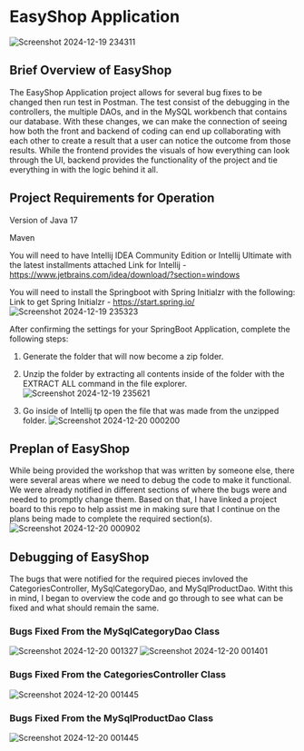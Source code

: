 # EasyShop Application
![Screenshot 2024-12-19 234311](https://github.com/user-attachments/assets/f6373510-806e-44fb-8bd1-fd3ee2ada3a4)


## Brief Overview of EasyShop

The EasyShop Application project allows for several bug fixes to be changed then run test in Postman. The test consist of the debugging in the controllers, the multiple DAOs, and in the MySQL workbench that contains our database. With these changes, we can make the connection of seeing how both the front and backend of coding can end up
collaborating with each other to create a result that a user can notice the outcome from those results. While the frontend provides the visuals of how everything can look
through the UI, backend provides the functionality of the project and tie everything in with the logic behind it all.

## Project Requirements for Operation

Version of Java 17

Maven

You will need to have Intellij IDEA Community Edition or Intellij Ultimate with the latest installments attached
Link for Intellij - https://www.jetbrains.com/idea/download/?section=windows

You will need to install the Springboot with Spring Initialzr with the following:
Link to get Spring Initialzr - https://start.spring.io/
![Screenshot 2024-12-19 235323](https://github.com/user-attachments/assets/1e1e8248-7c94-4bc6-a8ee-ab6eca0d8603)

After confirming the settings for your SpringBoot Application, complete the following steps:
1. Generate the folder that will now become a zip folder.
2. Unzip the folder by extracting all contents inside of the folder with the EXTRACT ALL command in the file explorer.
![Screenshot 2024-12-19 235621](https://github.com/user-attachments/assets/f053bddf-2c50-4ffb-a552-d38d6312643a)

3. Go inside of Intellij tp open the file that was made from the unzipped folder.
![Screenshot 2024-12-20 000200](https://github.com/user-attachments/assets/3c1709ea-b795-4c44-b29a-fb5734dfbd68)

## Preplan of EasyShop

While being provided the workshop that was written by someone else, there were several areas where we need to debug the code to make it functional. We were already
notified in different sections of where the bugs were and needed to promptly change them. Based on that, I have linked a project board to this repo to help assist me in making sure that I continue on the plans being made to complete the required section(s).
![Screenshot 2024-12-20 000902](https://github.com/user-attachments/assets/ef0513cd-2df0-4444-883f-063ad638d265)

## Debugging of EasyShop
The bugs that were notified for the required pieces invloved the CategoriesController, MySqlCategoryDao, and MySqlProductDao. Witht this in mind, I began to overview the code and go through to see what can be fixed and what should remain the same.

### Bugs Fixed From the MySqlCategoryDao Class
![Screenshot 2024-12-20 001327](https://github.com/user-attachments/assets/7146515b-542c-48e4-b78c-afaac5f6cd6b)
![Screenshot 2024-12-20 001401](https://github.com/user-attachments/assets/a492b915-f505-4f12-afcb-6898c734d630)

### Bugs Fixed From the CategoriesController Class
![Screenshot 2024-12-20 001445](https://github.com/user-attachments/assets/bdd084d2-1775-4391-a709-9311c2770829)

### Bugs Fixed From the MySqlProductDao Class
![Screenshot 2024-12-20 001445](https://github.com/user-attachments/assets/089bb293-c925-4de3-900d-e37cacca7361)




